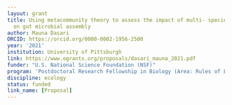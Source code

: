 ```yaml
---
layout: grant
title: Using metacommunity theory to assess the impact of multi- species interactions
  on gut microbial assembly
author: Mauna Dasari
ORCID: https://orcid.org/0000-0002-1956-2500
year: '2021'
institution: University of Pittsburgh
link: https://www.ogrants.org/proposals/dasari_mauna_2021.pdf
funder: "U.S. National Science Foundation (NSF)"
program: 'Postdoctoral Research Fellowship in Biology (Area: Rules of Life)'
discipline: ecology
status: funded
link_name: [Proposal]
---
```



